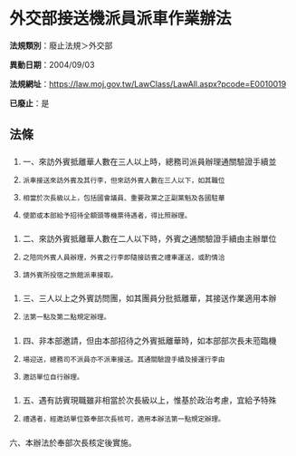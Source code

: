 # 外交部接送機派員派車作業辦法

**法規類別**：廢止法規＞外交部

**異動日期**：2004/09/03  

**法規網址**：https://law.moj.gov.tw/LawClass/LawAll.aspx?pcode=E0010019

**已廢止**：是



## 法條
##### 
1. 一、來訪外賓抵離華人數在三人以上時，總務司派員辦理通關驗證手續並
1.     派車接送來訪外賓及其行李，但來訪外賓人數在三人以下，如其職位
1.     相當於次長級以上，包括國會議員、重要政黨之正副黨魁及各國駐華
1.     使節或本部給予招待全額頭等機票待遇者，得比照辦理。

##### 
1. 二、來訪外賓抵離華人數在二人以下時，外賓之通關驗證手續由主辦單位
1.     之陪同外賓人員辦理，外賓之行李即隨接訪賓之禮車運送，或酌情洽
1.     請外賓所投宿之旅館派車接取。

##### 
1. 三、三人以上之外賓訪問團，如其團員分批抵離華，其接送作業適用本辦
1.     法第一點及第二點規定辦理。

##### 
1. 四、非本部邀請，但由本部招待之外賓抵離華時，如本部部次長未蒞臨機
1.     場迎送，總務司不派員亦不派車接送。其通關驗證手續及接運行李由
1.     邀訪單位自行辦理。

##### 
1. 五、遇有訪賓現職雖非相當於次長級以上，惟基於政治考慮，宜給予特殊
1.     禮遇者，經邀訪單位簽奉部次長核可，適用本辦法第一點規定辦理。

##### 
六、本辦法於奉部次長核定後實施。


